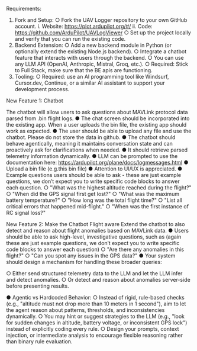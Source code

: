 Requirements:
1. Fork and Setup:
○ Fork the UAV Logger repository to your own GitHub account.
i. Website: https://plot.ardupilot.org/#/
ii. Code: https://github.com/ArduPilot/UAVLogViewer
○ Set up the project locally and verify that you can run the existing code.
2. Backend Extension:
○ Add a new backend module in Python (or optionally extend the existing
Node.js backend).
○ Integrate a chatbot feature that interacts with users through the backend.
○ You can use any LLM API (OpenAI, Anthropic, Mistral, Groq, etc.).
○ Required: Stick to Full Stack, make sure that the BE apis are functioning.
3. Tooling:
○ Required: use an AI programming tool like Windsurf, Cursor.dev, Continue, or
a similar AI assistant to support your development process.

New Feature 1: Chatbot

The chatbot will allow users to ask questions about MAVLink protocol data parsed from
.bin flight logs.
● The chat screen should be incorporated into the existing app. When a user uploads
the bin file, the existing app should work as expected.
● The user should be able to upload any file and use the chatbot. Please do not store
the data in github.
● The chatbot should behave agentically, meaning it maintains conversation state and
can proactively ask for clarifications when needed.
● It should retrieve parsed telemetry information dynamically.
● LLM can be prompted to use the documentation here:
https://ardupilot.org/plane/docs/logmessages.html
● Upload a bin file (e.g.this bin file)
● Attention to UI/UX is appreciated.
● Example questions users should be able to ask - these are just example questions,
we don’t expect you to write specific code blocks to answer each question.
○ "What was the highest altitude reached during the flight?"
○ "When did the GPS signal first get lost?"
○ "What was the maximum battery temperature?"
○ "How long was the total flight time?"
○ "List all critical errors that happened mid-flight."
○ "When was the first instance of RC signal loss?"

New Feature 2: Make the Chatbot Flight aware
Extend the chatbot to also detect and reason about flight anomalies based on MAVLink
data.
● Users should be able to ask high-level, investigative questions, such as (again
these are just example questions, we don’t expect you to write specific code blocks
to answer each question)
○ "Are there any anomalies in this flight?"
○ "Can you spot any issues in the GPS data?"
● Your system should design a mechanism for handling these broader queries:

○ Either send structured telemetry data to the LLM and let the LLM infer and
detect anomalies.
○ Or detect and reason about anomalies server-side before presenting
results.

● Agentic vs Hardcoded Behavior:
○ Instead of rigid, rule-based checks (e.g., "altitude must not drop more than 10
meters in 1 second"), aim to let the agent reason about patterns, thresholds,
and inconsistencies dynamically.
○ You may hint or suggest strategies to the LLM (e.g., "look for sudden
changes in altitude, battery voltage, or inconsistent GPS lock") instead of
explicitly coding every rule.
○ Design your prompts, context injection, or intermediate analysis to encourage
flexible reasoning rather than binary rule evaluation.